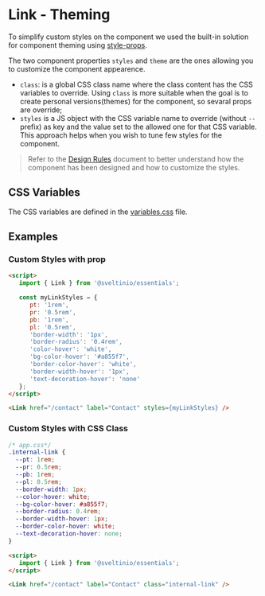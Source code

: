 # Link - Theming

To simplify custom styles on the component we used the built-in solution for component theming using [style-props].

The two component properties `styles` and `theme` are the ones allowing you to customize the component appearence.

- `class`: is a global CSS class name where the class content has the CSS variables to override. Using `class` is more suitable when the goal is to create personal versions(themes) for the component, so sevaral props are override;
- `styles` is a JS object with the CSS variable name to override (without `--` prefix) as key and the value set to the allowed one for that CSS variable. This approach helps when you wish to tune few styles for the component.

> Refer to the [Design Rules] document to better understand how the component has been designed and how to customize the styles.

## CSS Variables

The CSS variables are defined in the [variables.css](./variables.css) file.

## Examples

### Custom Styles with prop

```html
<script>
   import { Link } from '@sveltinio/essentials';

   const myLinkStyles = {
      pt: '1rem',
      pr: '0.5rem',
      pb: '1rem',
      pl: '0.5rem',
      'border-width': '1px',
      'border-radius': '0.4rem',
      'color-hover': 'white',
      'bg-color-hover': '#a855f7',
      'border-color-hover': 'white',
      'border-width-hover': '1px',
      'text-decoration-hover': 'none'
   };
</script>

<Link href="/contact" label="Contact" styles={myLinkStyles} />
```

### Custom Styles with CSS Class

```css
/* app.css*/
.internal-link {
  --pt: 1rem;
  --pr: 0.5rem;
  --pb: 1rem;
  --pl: 0.5rem;
  --border-width: 1px;
  --color-hover: white;
  --bg-color-hover: #a855f7;
  --border-radius: 0.4rem;
  --border-width-hover: 1px;
  --border-color-hover: white;
  --text-decoration-hover: none;
}
```

```html
<script>
   import { Link } from '@sveltinio/essentials';
</script>

<Link href="/contact" label="Contact" class="internal-link" />
```

<!-- Resources -->
[style-props]: https://svelte.dev/docs#template-syntax-component-directives---style-props
[Design Rules]: https://github.com/sveltinio/components-library/blob/main/docs/design-rules.md

